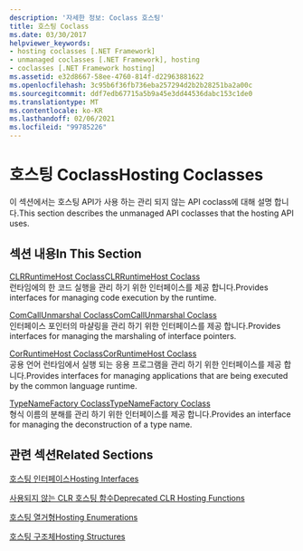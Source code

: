 ```yaml
---
description: '자세한 정보: Coclass 호스팅'
title: 호스팅 Coclass
ms.date: 03/30/2017
helpviewer_keywords:
- hosting coclasses [.NET Framework]
- unmanaged coclasses [.NET Framework], hosting
- coclasses [.NET Framework hosting]
ms.assetid: e32d8667-58ee-4760-814f-d22963881622
ms.openlocfilehash: 3c95b6f36fb736eba257294d2b2b28251ba2a00c
ms.sourcegitcommit: ddf7edb67715a5b9a45e3dd44536dabc153c1de0
ms.translationtype: MT
ms.contentlocale: ko-KR
ms.lasthandoff: 02/06/2021
ms.locfileid: "99785226"
---
```

# <a name="hosting-coclasses"></a><span data-ttu-id="f059c-103">호스팅 Coclass</span><span class="sxs-lookup"><span data-stu-id="f059c-103">Hosting Coclasses</span></span>

<span data-ttu-id="f059c-104">이 섹션에서는 호스팅 API가 사용 하는 관리 되지 않는 API coclass에 대해 설명 합니다.</span><span class="sxs-lookup"><span data-stu-id="f059c-104">This section describes the unmanaged API coclasses that the hosting API uses.</span></span>  
  
## <a name="in-this-section"></a><span data-ttu-id="f059c-105">섹션 내용</span><span class="sxs-lookup"><span data-stu-id="f059c-105">In This Section</span></span>  

 [<span data-ttu-id="f059c-106">CLRRuntimeHost Coclass</span><span class="sxs-lookup"><span data-stu-id="f059c-106">CLRRuntimeHost Coclass</span></span>](clrruntimehost-coclass.md)  
 <span data-ttu-id="f059c-107">런타임에의 한 코드 실행을 관리 하기 위한 인터페이스를 제공 합니다.</span><span class="sxs-lookup"><span data-stu-id="f059c-107">Provides interfaces for managing code execution by the runtime.</span></span>  
  
 [<span data-ttu-id="f059c-108">ComCallUnmarshal Coclass</span><span class="sxs-lookup"><span data-stu-id="f059c-108">ComCallUnmarshal Coclass</span></span>](comcallunmarshal-coclass.md)  
 <span data-ttu-id="f059c-109">인터페이스 포인터의 마샬링을 관리 하기 위한 인터페이스를 제공 합니다.</span><span class="sxs-lookup"><span data-stu-id="f059c-109">Provides interfaces for managing the marshaling of interface pointers.</span></span>  
  
 [<span data-ttu-id="f059c-110">CorRuntimeHost Coclass</span><span class="sxs-lookup"><span data-stu-id="f059c-110">CorRuntimeHost Coclass</span></span>](corruntimehost-coclass.md)  
 <span data-ttu-id="f059c-111">공용 언어 런타임에서 실행 되는 응용 프로그램을 관리 하기 위한 인터페이스를 제공 합니다.</span><span class="sxs-lookup"><span data-stu-id="f059c-111">Provides interfaces for managing applications that are being executed by the common language runtime.</span></span>  
  
 [<span data-ttu-id="f059c-112">TypeNameFactory Coclass</span><span class="sxs-lookup"><span data-stu-id="f059c-112">TypeNameFactory Coclass</span></span>](typenamefactory-coclass.md)  
 <span data-ttu-id="f059c-113">형식 이름의 분해를 관리 하기 위한 인터페이스를 제공 합니다.</span><span class="sxs-lookup"><span data-stu-id="f059c-113">Provides an interface for managing the deconstruction of a type name.</span></span>  
  
## <a name="related-sections"></a><span data-ttu-id="f059c-114">관련 섹션</span><span class="sxs-lookup"><span data-stu-id="f059c-114">Related Sections</span></span>  

 [<span data-ttu-id="f059c-115">호스팅 인터페이스</span><span class="sxs-lookup"><span data-stu-id="f059c-115">Hosting Interfaces</span></span>](hosting-interfaces.md)  
  
 [<span data-ttu-id="f059c-116">사용되지 않는 CLR 호스팅 함수</span><span class="sxs-lookup"><span data-stu-id="f059c-116">Deprecated CLR Hosting Functions</span></span>](deprecated-clr-hosting-functions.md)  
  
 [<span data-ttu-id="f059c-117">호스팅 열거형</span><span class="sxs-lookup"><span data-stu-id="f059c-117">Hosting Enumerations</span></span>](hosting-enumerations.md)  
  
 [<span data-ttu-id="f059c-118">호스팅 구조체</span><span class="sxs-lookup"><span data-stu-id="f059c-118">Hosting Structures</span></span>](hosting-structures.md)
